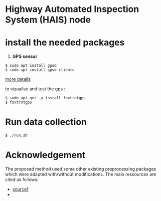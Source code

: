 #  Highway Automated Inspection System (HAIS) node


# install the needed  packages

1. **GPS sensor**
```
$ sudo apt install gpsd
$ sudo apt install gpsd-clients
```
[more details](https://gpswebshop.com/blogs/tech-support-by-os-linux/how-to-connect-an-usb-gps-receiver-with-a-linux-computer)


to vizualise and test the gps : 
```
$ sudo apt-get -y install foxtrotgps
$ foxtrotgps
```

# Run data collection 
```
$ ./run.sh
```

# Acknowledgement

The proposed method used some other existing preprocessing packages which were adapted with/without modifications. The main ressources are cited as follows:
*  [source1](https://github.com/)
* 
